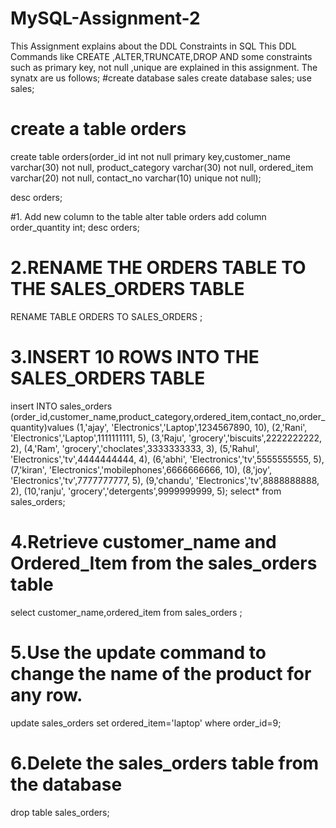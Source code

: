 # MySQL-Assignment-2
This  Assignment explains about the DDL Constraints in SQL
This DDL Commands like CREATE ,ALTER,TRUNCATE,DROP AND some constraints such as primary key, not null ,unique are explained in this assignment.
The synatx are us follows;
#create database sales
create database sales;
use sales;

# create a table orders
create  table orders(order_id int not null primary key,customer_name varchar(30) not null,
product_category varchar(30) not null,
ordered_item varchar(20) not null,
contact_no varchar(10) unique not null);

desc orders;

#1. Add new column to the table
alter table orders add column order_quantity int;
desc orders;

# 2.RENAME THE ORDERS TABLE TO THE SALES_ORDERS TABLE
RENAME TABLE ORDERS TO SALES_ORDERS ;



# 3.INSERT 10 ROWS INTO THE SALES_ORDERS TABLE 

insert INTO sales_orders (order_id,customer_name,product_category,ordered_item,contact_no,order_quantity)values
(1,'ajay',  'Electronics','Laptop',1234567890, 10),
(2,'Rani',  'Electronics','Laptop',1111111111, 5),
(3,'Raju',  'grocery','biscuits',2222222222, 2),
(4,'Ram',  'grocery','choclates',3333333333, 3),
(5,'Rahul',  'Electronics','tv',4444444444, 4),
(6,'abhi',  'Electronics','tv',5555555555, 5),
(7,'kiran',  'Electronics','mobilephones',6666666666, 10),
(8,'joy',  'Electronics','tv',7777777777, 5),
(9,'chandu',  'Electronics','tv',8888888888, 2),
(10,'ranju',  'grocery','detergents',9999999999, 5);
select* from sales_orders;

# 4.Retrieve customer_name and Ordered_Item from the sales_orders table

select customer_name,ordered_item from sales_orders ;

# 5.Use the update command to change the name of the product for any row. 

update sales_orders set  ordered_item='laptop' where order_id=9;

# 6.Delete the sales_orders table from the database
drop table sales_orders;
